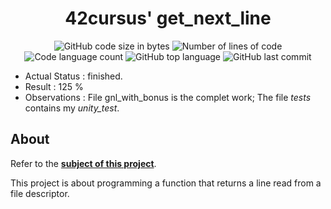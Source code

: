 <h1 align="center">
	42cursus' get_next_line
</h1>

<p align="center">
	<img alt="GitHub code size in bytes" src="https://img.shields.io/github/languages/code-size/paulasbia/get_next_line?color=blueviolet" />
	<img alt="Number of lines of code" src="https://img.shields.io/tokei/lines/github/paulasbia/get_next_line?color=blueviolet" />
	<img alt="Code language count" src="https://img.shields.io/github/languages/count/paulasbia/get_next_line?color=blue" />
	<img alt="GitHub top language" src="https://img.shields.io/github/languages/top/paulasbia/get_next_line?color=blue" />
	<img alt="GitHub last commit" src="https://img.shields.io/github/last-commit/paulasbia/get_next_line?color=brightgreen" />
</p>

- Actual Status : finished.
- Result        : 125 %
- Observations  : File gnl_with_bonus is the complet work; The file _tests_ contains my _unity_test_.

## About
Refer to the [**subject of this project**](https://github.com/paulasbia/get_next_line/tree/main/Subject).

This project is about programming a function that returns a line read from a file descriptor.
